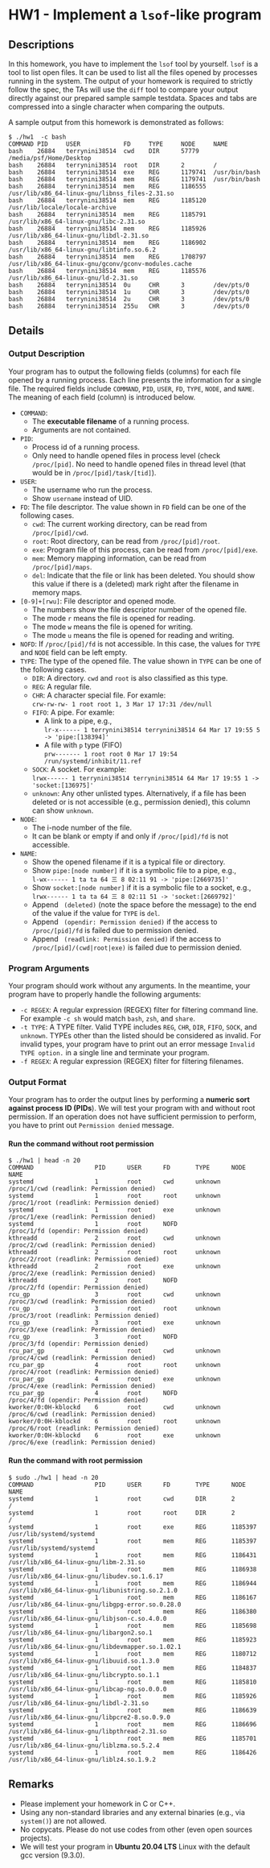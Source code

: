 # HW1 - Implement a `lsof`-like program

## Descriptions
In this homework, you have to implement the `lsof` tool by yourself. `lsof` is a tool to list open files. It can be used to list all the files opened by processes running in the system. The output of your homework is required to strictly follow the spec, the TAs will use the `diff` tool to compare your output directly against our prepared sample sample testdata. Spaces and tabs are compressed into a single character when comparing the outputs.

A sample output from this homework is demonstrated as follows:

```
$ ./hw1  -c bash
COMMAND PID     USER      	    FD     TYPE     NODE     NAME      
bash    26884   terrynini38514	cwd    DIR      57779    /media/psf/Home/Desktop
bash    26884   terrynini38514	root   DIR      2        /         
bash    26884   terrynini38514	exe    REG      1179741  /usr/bin/bash
bash    26884   terrynini38514	mem    REG      1179741  /usr/bin/bash
bash    26884   terrynini38514	mem    REG      1186555  /usr/lib/x86_64-linux-gnu/libnss_files-2.31.so
bash    26884   terrynini38514	mem    REG      1185120  /usr/lib/locale/locale-archive
bash    26884   terrynini38514	mem    REG      1185791  /usr/lib/x86_64-linux-gnu/libc-2.31.so
bash    26884   terrynini38514	mem    REG      1185926  /usr/lib/x86_64-linux-gnu/libdl-2.31.so
bash    26884   terrynini38514	mem    REG      1186902  /usr/lib/x86_64-linux-gnu/libtinfo.so.6.2
bash    26884   terrynini38514	mem    REG      1708797  /usr/lib/x86_64-linux-gnu/gconv/gconv-modules.cache
bash    26884   terrynini38514	mem    REG      1185576  /usr/lib/x86_64-linux-gnu/ld-2.31.so
bash    26884   terrynini38514	0u     CHR      3        /dev/pts/0
bash    26884   terrynini38514	1u     CHR      3        /dev/pts/0
bash    26884   terrynini38514	2u     CHR      3        /dev/pts/0
bash    26884   terrynini38514	255u   CHR      3        /dev/pts/0
```

## Details
### Output Description
Your program has to output the following fields (columns) for each file opened by a running process. Each line presents the information for a single file. The required fields include `COMMAND`, `PID`, `USER`, `FD`, `TYPE`, `NODE`, and `NAME`. The meaning of each field (column) is introduced below.
* `COMMAND`:
    * The **executable filename** of a running process.
    * Arguments are not contained.
* `PID`:
    * Process id of a running process.
    * Only need to handle opened files in process level (check `/proc/[pid]`. No need to handle opened files in thread level (that would be in `/proc/[pid]/task/[tid]`).
* `USER`:
    * The username who run the process.
    * Show `username` instead of UID.
* `FD`: The file descriptor. The value shown in `FD` field can be one of the following cases.
    * `cwd`: The current working directory, can be read from `/proc/[pid]/cwd`.
    * `root`: Root directory, can be read from `/proc/[pid]/root`.
    * `exe`: Program file of this process, can be read from `/proc/[pid]/exe`.
    * `mem`: Memory mapping information, can be read from `/proc/[pid]/maps`.
    * `del`: Indicate that the file or link has been deleted. You should show this value if there is a (deleted) mark right after the filename in memory maps.
* `[0-9]+[rwu]`: File descriptor and opened mode.
    * The numbers show the file descriptor number of the opened file.
    * The mode `r` means the file is opened for reading.
    * The mode `w` means the file is opened for writing.
    * The mode `u` means the file is opened for reading and writing.
* `NOFD`: If `/proc/[pid]/fd` is not accessible. In this case, the values for `TYPE` and `NODE` field can be left empty.
* `TYPE`: The type of the opened file. The value shown in `TYPE` can be one of the following cases.
    * `DIR`: A directory. `cwd` and `root` is also classified as this type.
    * `REG`: A regular file.
    * `CHR`: A character special file. For examle:  
    `crw-rw-rw- 1 root root 1, 3 Mar 17 17:31 /dev/null`
    * `FIFO`: A pipe. For examle:
        * A link to a pipe, e.g.,      
            `lr-x------ 1 terrynini38514 terrynini38514 64 Mar 17 19:55 5 -> 'pipe:[138394]'`
        * A file with `p` type (FIFO)  
            `prw------- 1 root root 0 Mar 17 19:54 /run/systemd/inhibit/11.ref`
    * `SOCK`: A socket. For example:      
        `lrwx------ 1 terrynini38514 terrynini38514 64 Mar 17 19:55 1 -> 'socket:[136975]'`
    * `unknown`: Any other unlisted types. Alternatively, if a file has been deleted or is not accessible (e.g., permission denied), this column can show `unknown`.
* `NODE`:
    * The i-node number of the file.
    * It can be blank or empty if and only if `/proc/[pid]/fd` is not accessible.
* `NAME`:
    * Show the opened filename if it is a typical file or directory.
    * Show `pipe:[node number]` if it is a symbolic file to a pipe, e.g.,        
        `l-wx------ 1 ta ta 64 三 8 02:11 91 -> 'pipe:[2669735]'`
    * Show `socket:[node number]` if it is a symbolic file to a socket, e.g.,          
        `lrwx------ 1 ta ta 64 三 8 02:11 51 -> 'socket:[2669792]'`
    * Append ` (deleted)` (note the space before the message) to the end of the value if the value for `TYPE` is `del`.
    * Append ` (opendir: Permission denied)` if the access to `/proc/[pid]/fd` is failed due to permission denied.
    * Append ` (readlink: Permission denied)` if the access to `/proc/[pid]/(cwd|root|exe)` is failed due to permission denied.

### Program Arguments
Your program should work without any arguments. In the meantime, your program have to properly handle the following arguments:

* `-c REGEX`: A regular expression (REGEX) filter for filtering command line. For example `-c sh` would match `bash`, `zsh`, and `share`.
* `-t TYPE`: A TYPE filter. Valid TYPE includes `REG`, `CHR`, `DIR`, `FIFO`, `SOCK`, and `unknown`. TYPEs other than the listed should be considered as invalid. For invalid types, your program have to print out an error message `Invalid TYPE option.` in a single line and terminate your program.
* `-f REGEX`: A regular expression (REGEX) filter for filtering filenames.

### Output Format
Your program has to order the output lines by performing a **numeric sort against process ID (PIDs**). We will test your program with and without root permission. If an operation does not have sufficient permission to perform, you have to print out `Permission denied` message.

#### Run the command without root permission
```
$ ./hw1 | head -n 20
COMMAND             	PID      USER      FD       TYPE      NODE      NAME      
systemd             	1        root      cwd      unknown             /proc/1/cwd (readlink: Permission denied)
systemd             	1        root      root     unknown             /proc/1/root (readlink: Permission denied)
systemd             	1        root      exe      unknown             /proc/1/exe (readlink: Permission denied)
systemd             	1        root      NOFD                         /proc/1/fd (opendir: Permission denied)
kthreadd            	2        root      cwd      unknown             /proc/2/cwd (readlink: Permission denied)
kthreadd            	2        root      root     unknown             /proc/2/root (readlink: Permission denied)
kthreadd            	2        root      exe      unknown             /proc/2/exe (readlink: Permission denied)
kthreadd            	2        root      NOFD                         /proc/2/fd (opendir: Permission denied)
rcu_gp              	3        root      cwd      unknown             /proc/3/cwd (readlink: Permission denied)
rcu_gp              	3        root      root     unknown             /proc/3/root (readlink: Permission denied)
rcu_gp              	3        root      exe      unknown             /proc/3/exe (readlink: Permission denied)
rcu_gp              	3        root      NOFD                         /proc/3/fd (opendir: Permission denied)
rcu_par_gp          	4        root      cwd      unknown             /proc/4/cwd (readlink: Permission denied)
rcu_par_gp          	4        root      root     unknown             /proc/4/root (readlink: Permission denied)
rcu_par_gp          	4        root      exe      unknown             /proc/4/exe (readlink: Permission denied)
rcu_par_gp          	4        root      NOFD                         /proc/4/fd (opendir: Permission denied)
kworker/0:0H-kblockd	6        root      cwd      unknown             /proc/6/cwd (readlink: Permission denied)
kworker/0:0H-kblockd	6        root      root     unknown             /proc/6/root (readlink: Permission denied)
kworker/0:0H-kblockd	6        root      exe      unknown             /proc/6/exe (readlink: Permission denied)
```
#### Run the command with root permission
```
$ sudo ./hw1 | head -n 20
COMMAND             	PID      USER      FD       TYPE      NODE      NAME      
systemd             	1        root      cwd      DIR       2         /         
systemd             	1        root      root     DIR       2         /         
systemd             	1        root      exe      REG       1185397   /usr/lib/systemd/systemd
systemd             	1        root      mem      REG       1185397   /usr/lib/systemd/systemd
systemd             	1        root      mem      REG       1186431   /usr/lib/x86_64-linux-gnu/libm-2.31.so
systemd             	1        root      mem      REG       1186938   /usr/lib/x86_64-linux-gnu/libudev.so.1.6.17
systemd             	1        root      mem      REG       1186944   /usr/lib/x86_64-linux-gnu/libunistring.so.2.1.0
systemd             	1        root      mem      REG       1186167   /usr/lib/x86_64-linux-gnu/libgpg-error.so.0.28.0
systemd             	1        root      mem      REG       1186380   /usr/lib/x86_64-linux-gnu/libjson-c.so.4.0.0
systemd             	1        root      mem      REG       1185698   /usr/lib/x86_64-linux-gnu/libargon2.so.1
systemd             	1        root      mem      REG       1185923   /usr/lib/x86_64-linux-gnu/libdevmapper.so.1.02.1
systemd             	1        root      mem      REG       1180712   /usr/lib/x86_64-linux-gnu/libuuid.so.1.3.0
systemd             	1        root      mem      REG       1184837   /usr/lib/x86_64-linux-gnu/libcrypto.so.1.1
systemd             	1        root      mem      REG       1185810   /usr/lib/x86_64-linux-gnu/libcap-ng.so.0.0.0
systemd             	1        root      mem      REG       1185926   /usr/lib/x86_64-linux-gnu/libdl-2.31.so
systemd             	1        root      mem      REG       1186639   /usr/lib/x86_64-linux-gnu/libpcre2-8.so.0.9.0
systemd             	1        root      mem      REG       1186696   /usr/lib/x86_64-linux-gnu/libpthread-2.31.so
systemd             	1        root      mem      REG       1185701   /usr/lib/x86_64-linux-gnu/liblzma.so.5.2.4
systemd             	1        root      mem      REG       1186426   /usr/lib/x86_64-linux-gnu/liblz4.so.1.9.2
```

## Remarks
* Please implement your homework in C or C++.
* Using any non-standard libraries and any external binaries (e.g., via `system()`) are not allowed.
* No copycats. Please do not use codes from other (even open sources projects).
* We will test your program in **Ubuntu 20.04 LTS** Linux with the default gcc version (9.3.0).

